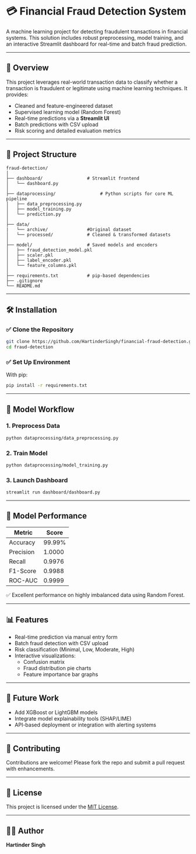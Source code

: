 # 💳 Financial Fraud Detection System

A machine learning project for detecting fraudulent transactions in financial systems. This solution includes robust preprocessing, model training, and an interactive Streamlit dashboard for real-time and batch fraud prediction.

---

## 🚀 Overview

This project leverages real-world transaction data to classify whether a transaction is fraudulent or legitimate using machine learning techniques. It provides:

- Cleaned and feature-engineered dataset
- Supervised learning model (Random Forest)
- Real-time predictions via a **Streamlit UI**
- Batch predictions with CSV upload
- Risk scoring and detailed evaluation metrics

---

## 📁 Project Structure

```
fraud-detection/
│
├── dashboard/                 # Streamlit frontend
│   └── dashboard.py
│
├── dataprocessing/                 # Python scripts for core ML pipeline
│   ├── data_preprocessing.py
│   ├── model_training.py
│   └── prediction.py
│
├── data/
|   └── archive/               #Original dataset
│   └── processed/             # Cleaned & transformed datasets
│
├── model/                     # Saved models and encoders
│   ├── fraud_detection_model.pkl
│   ├── scaler.pkl
│   ├── label_encoder.pkl
│   └── feature_columns.pkl
│
├── requirements.txt           # pip-based dependencies
├── .gitignore
└── README.md
```

---

## 🛠️ Installation

### ✅ Clone the Repository

```bash
git clone https://github.com/HartinderSingh/financial-fraud-detection.git
cd fraud-detection
```

### ✅ Set Up Environment


With pip:

```bash
pip install -r requirements.txt
```

---

## 🧠 Model Workflow

### 1. Preprocess Data
```bash
python dataprocessing/data_preprocessing.py
```

### 2. Train Model
```bash
python dataprocessing/model_training.py
```

### 3. Launch Dashboard
```bash
streamlit run dashboard/dashboard.py
```

---

## 🧪 Model Performance

| Metric     | Score   |
|------------|---------|
| Accuracy   | 99.99%  |
| Precision  | 1.0000  |
| Recall     | 0.9976  |
| F1-Score   | 0.9988  |
| ROC-AUC    | 0.9999  |

✅ Excellent performance on highly imbalanced data using Random Forest.

---

## 📊 Features

- Real-time prediction via manual entry form
- Batch fraud detection with CSV upload
- Risk classification (Minimal, Low, Moderate, High)
- Interactive visualizations:
  - Confusion matrix
  - Fraud distribution pie charts
  - Feature importance bar graphs

---

## 📌 Future Work

- Add XGBoost or LightGBM models
- Integrate model explainability tools (SHAP/LIME)
- API-based deployment or integration with alerting systems

---

## 🙌 Contributing

Contributions are welcome! Please fork the repo and submit a pull request with enhancements.

---

## 📜 License

This project is licensed under the [MIT License](LICENSE).

---

## 👨‍💻 Author

**Hartinder Singh**